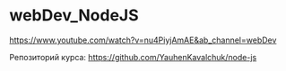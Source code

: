# webDev_NodeJS

https://www.youtube.com/watch?v=nu4PiyjAmAE&ab_channel=webDev

Репозиторий курса: https://github.com/YauhenKavalchuk/node-js
